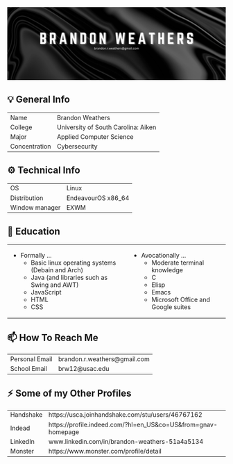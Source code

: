 <img src="ReadmeBanner.png" alt="Error title banner" class="center">

## 💡 <!-- lightbulb --> General Info 
<table>
    <tr>
        <td>
            Name
        </td>
        <td>
            Brandon Weathers
        </td>
    </tr>
    <tr>
        <td>
            College
        </td>
        <td>
            University of South Carolina: Aiken
        </td>
    </tr>
    <tr>
        <td>
            Major
        </td>
        <td>
            Applied Computer Science
        </td>
    </tr>
    <tr>
        <td>
            Concentration
        </td>
        <td>
            Cybersecurity
        </td>
    </tr>
</table>

## ⚙  <!-- gear --> Technical Info 
<table>
    <tr>
        <td>
            OS
        </td>
        <td>
            Linux
        </td>
    </tr>
    <tr>
        <td>
            Distribution
        </td>
        <td>
            EndeavourOS x86_64
        </td>
    </tr>
    <tr>
        <td>
            Window manager
        </td>
        <td>
            EXWM
        </td>
    </tr>
</table>

## 📖 <!-- open book--> Education 
<table>
    <tr>
        <td>
            <ul>
                <li>
                    Formally ...
                    <ul>
                        <li>
                            Basic linux operating systems (Debain and Arch)
                        </li>
                        <li>
                            Java (and libraries such as Swing and AWT)
                        </li>
                        <li>
                            JavaScript
                        </li>
                        <li>
                            HTML
                        </li>
                        <li>
                            CSS
                        </li>
                    </ul>
                </li>
            </ul>
        </td>
        <td>
            <ul>
                <li>
                    Avocationally ...
                    <ul>
                        <li>
                            Moderate terminal knowledge
                        </li>
                        <li>
                            C
                        </li>
                        <li>
                            Elisp
                        </li>
                        <li>
                            Emacs
                        </li>
                        <li>
                            Microsoft Office and Google suites 
                        </li>
                    </ul>
                </li>
            </ul>
        </td>
    </tr>
</table>

## 📫  <!-- mail box --> How To Reach Me
<table>
    <tr>
        <td>
            Personal Email
        </td>
        <td>
            brandon.r.weathers@gmail.com
        </td>
    </tr>
    <tr>
        <td>
            School Email
        </td>
        <td>
            brw12@usac.edu
        </td>
    </tr>
</table>

## ⚡ <!-- lightning bolt --> Some of my Other Profiles
<table>
    <tr>
        <td>
            Handshake
        </td>
        <td>
            https://usca.joinhandshake.com/stu/users/46767162
        </td>
    </tr>
    <tr>
        <td>
            Indead
        </td>
        <td>
            https://profile.indeed.com/?hl=en_US&co=US&from=gnav-homepage
        </td>
    </tr>
    <tr>
        <td>
            LinkedIn
        </td>
        <td>
            www.linkedin.com/in/brandon-weathers-51a4a5134
        </td>
    </tr>
    <tr>
        <td>
            Monster
        </td>
        <td>
            https://www.monster.com/profile/detail
        </td>
    </tr>
</table>
